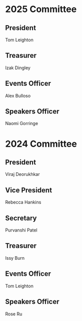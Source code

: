 # 2025 Committee  

## President  
  
Tom Leighton  
  
## Treasurer  
  
Izak Dingley   
  
## Events Officer   
  
Alex Bulloso  
  
## Speakers Officer  
  
Naomi Gorringe  


# 2024 Committee  

## President  
  
Viraj Deorukhkar  
  
## Vice President  
  
Rebecca Hankins  
  
## Secretary  
  
Purvanshi Patel  
  
## Treasurer  
  
Issy Burn  
  
## Events Officer  
  
Tom Leighton  
  
## Speakers Officer  
  
Rose Ru  



